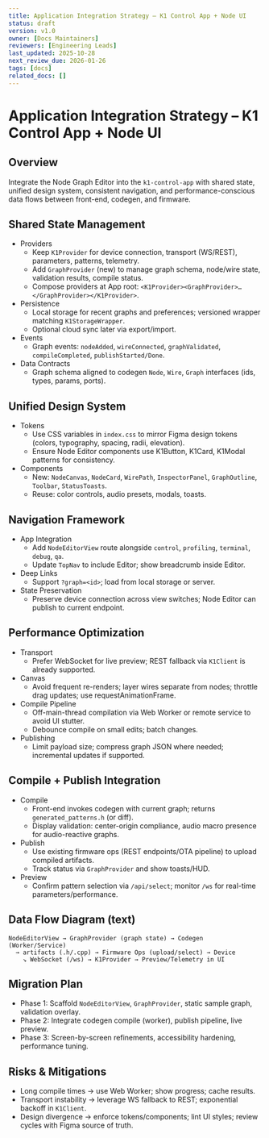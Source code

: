 ```yaml
---
title: Application Integration Strategy – K1 Control App + Node UI
status: draft
version: v1.0
owner: [Docs Maintainers]
reviewers: [Engineering Leads]
last_updated: 2025-10-28
next_review_due: 2026-01-26
tags: [docs]
related_docs: []
---
```

# Application Integration Strategy – K1 Control App + Node UI

## Overview
Integrate the Node Graph Editor into the `k1-control-app` with shared state, unified design system, consistent navigation, and performance-conscious data flows between front-end, codegen, and firmware.

## Shared State Management
- Providers
  - Keep `K1Provider` for device connection, transport (WS/REST), parameters, patterns, telemetry.
  - Add `GraphProvider` (new) to manage graph schema, node/wire state, validation results, compile status.
  - Compose providers at App root: `<K1Provider><GraphProvider>…</GraphProvider></K1Provider>`.
- Persistence
  - Local storage for recent graphs and preferences; versioned wrapper matching `K1StorageWrapper`.
  - Optional cloud sync later via export/import.
- Events
  - Graph events: `nodeAdded`, `wireConnected`, `graphValidated`, `compileCompleted`, `publishStarted/Done`.
- Data Contracts
  - Graph schema aligned to codegen `Node`, `Wire`, `Graph` interfaces (ids, types, params, ports).

## Unified Design System
- Tokens
  - Use CSS variables in `index.css` to mirror Figma design tokens (colors, typography, spacing, radii, elevation).
  - Ensure Node Editor components use K1Button, K1Card, K1Modal patterns for consistency.
- Components
  - New: `NodeCanvas`, `NodeCard`, `WirePath`, `InspectorPanel`, `GraphOutline`, `Toolbar`, `StatusToasts`.
  - Reuse: color controls, audio presets, modals, toasts.

## Navigation Framework
- App Integration
  - Add `NodeEditorView` route alongside `control`, `profiling`, `terminal`, `debug`, `qa`.
  - Update `TopNav` to include Editor; show breadcrumb inside Editor.
- Deep Links
  - Support `?graph=<id>`; load from local storage or server.
- State Preservation
  - Preserve device connection across view switches; Node Editor can publish to current endpoint.

## Performance Optimization
- Transport
  - Prefer WebSocket for live preview; REST fallback via `K1Client` is already supported.
- Canvas
  - Avoid frequent re-renders; layer wires separate from nodes; throttle drag updates; use requestAnimationFrame.
- Compile Pipeline
  - Off-main-thread compilation via Web Worker or remote service to avoid UI stutter.
  - Debounce compile on small edits; batch changes.
- Publishing
  - Limit payload size; compress graph JSON where needed; incremental updates if supported.

## Compile + Publish Integration
- Compile
  - Front-end invokes codegen with current graph; returns `generated_patterns.h` (or diff).
  - Display validation: center-origin compliance, audio macro presence for audio-reactive graphs.
- Publish
  - Use existing firmware ops (REST endpoints/OTA pipeline) to upload compiled artifacts.
  - Track status via `GraphProvider` and show toasts/HUD.
- Preview
  - Confirm pattern selection via `/api/select`; monitor `/ws` for real-time parameters/performance.

## Data Flow Diagram (text)
```
NodeEditorView → GraphProvider (graph state) → Codegen (Worker/Service)
  → artifacts (.h/.cpp) → Firmware Ops (upload/select) → Device
    ↘ WebSocket (/ws) → K1Provider → Preview/Telemetry in UI
```

## Migration Plan
- Phase 1: Scaffold `NodeEditorView`, `GraphProvider`, static sample graph, validation overlay.
- Phase 2: Integrate codegen compile (worker), publish pipeline, live preview.
- Phase 3: Screen-by-screen refinements, accessibility hardening, performance tuning.

## Risks & Mitigations
- Long compile times → use Web Worker; show progress; cache results.
- Transport instability → leverage WS fallback to REST; exponential backoff in `K1Client`.
- Design divergence → enforce tokens/components; lint UI styles; review cycles with Figma source of truth.

